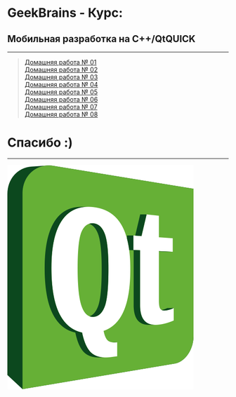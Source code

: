 # GeekBrains - Курс:
## Мобильная разработка на С++/QtQUICK

-------------------------------
> [Домашняя работа № 01](Homework_01)</br>
> [Домашняя работа № 02](Homework_02)</br>
> [Домашняя работа № 03](Homework_02)</br>
> [Домашняя работа № 04](Homework_04)</br>
> [Домашняя работа № 05](Homework_05)</br>
> [Домашняя работа № 06](Homework_06)</br>
> [Домашняя работа № 07](Homework_07)</br>
> [Домашняя работа № 08](Homework_08)</br>

# Спасибо :)

-------------------------------
![Screenshot](QT_Logo.png "QT C++")
